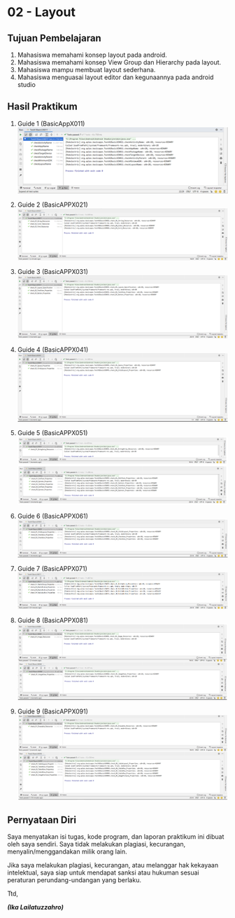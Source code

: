 # 02 - Layout

## Tujuan Pembelajaran

1. Mahasiswa memahami konsep layout pada android. 
2. Mahasiswa memahami konsep View Group dan Hierarchy pada layout. 
3. Mahasiswa mampu membuat layout sederhana. 
4. Mahasiswa menguasai layout editor dan kegunaannya pada android studio

## Hasil Praktikum

1. Guide 1 (BasicAppX011)
![contoh gambar](img/Guide1.png)

2. Guide  2 (BasicAPPX021)
![contoh gambar](img/Guide2.png)

3. Guide  3 (BasicAPPX031)
![contoh gambar](img/Guide3.png)

4. Guide  4 (BasicAPPX041)
![contoh gambar](img/Guide4.png)

5. Guide  5 (BasicAPPX051)
![contoh gambar](img/Guide5.png)

6. Guide  6 (BasicAPPX061)
![contoh gambar](img/Guide6.png)

7. Guide  7 (BasicAPPX071)
![contoh gambar](img/Guide7.png)

8. Guide  8 (BasicAPPX081)
![contoh gambar](img/Guide8.png)

9. Guide  9 (BasicAPPX091)
![contoh gambar](img/Guide9.png)

## Pernyataan Diri

Saya menyatakan isi tugas, kode program, dan laporan praktikum ini dibuat oleh saya sendiri. Saya tidak melakukan plagiasi, kecurangan, menyalin/menggandakan milik orang lain.

Jika saya melakukan plagiasi, kecurangan, atau melanggar hak kekayaan intelektual, saya siap untuk mendapat sanksi atau hukuman sesuai peraturan perundang-undangan yang berlaku.

Ttd,

***(Ika Lailatuzzahro)*** 